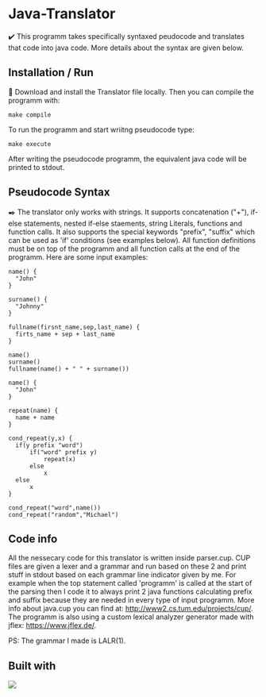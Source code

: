 # Java-Translator
✔️ This programm takes specifically syntaxed peudocode and translates that code into java code. More details about the syntax are given below.

## Installation / Run
🔨 Download and install the Translator file locally. Then you can compile the programm with:
```
make compile
```
To run the programm and start wriitng pseudocode type:
```
make execute
```
After writing the pseudocode programm, the equivalent java code will be printed to stdout.

## Pseudocode Syntax
✒️ The translator only works with strings. It supports concatenation ("+"), if-else statements, nested if-else staements, string Literals, functions and function calls. It also supports the special keywords "prefix", "suffix" which can be used as 'if' conditions (see examples below). All function definitions must be on top of the programm and all function calls at the end of the programm. Here are some input examples:

```
name() {
  "John"
}

surname() {
  "Johnny"
}

fullname(firsnt_name,sep,last_name) {
  firts_name + sep + last_name
}

name()
surname()
fullname(name() + " " + surname())
```
```
name() {
  "John"
}

repeat(name) {
  name + name
}

cond_repeat(y,x) {
  if(y prefix "word")
      if("word" prefix y)
          repeat(x)
      else
          x
  else
      x
}

cond_repeat("word",name())
cond_repeat("random","Michael")

```

## Code info
All the nessecary code for this translator is written inside parser.cup. CUP files are given a lexer and a grammar and run based on these 2 and print stuff in stdout based on each grammar line indicator given by me. For example when the top statement called 'programm' is called at the start of the parsing then I code it to always print 2 java functions calculating prefix and suffix because they are needed in every type of input programm. More info about java.cup you can find at: http://www2.cs.tum.edu/projects/cup/.
The programm is also using a custom lexical analyzer generator made with jflex: https://www.jflex.de/. <br />

PS: The grammar I made is LALR(1). 

## Built with
<img src="https://upload.wikimedia.org/wikipedia/commons/thumb/3/34/Java_20131025_1864663017.jpg/320px-Java_20131025_1864663017.jpg"/>
